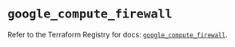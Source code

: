 # `google_compute_firewall`

Refer to the Terraform Registry for docs: [`google_compute_firewall`](https://registry.terraform.io/providers/hashicorp/google-beta/6.44.0/docs/resources/google_compute_firewall).
